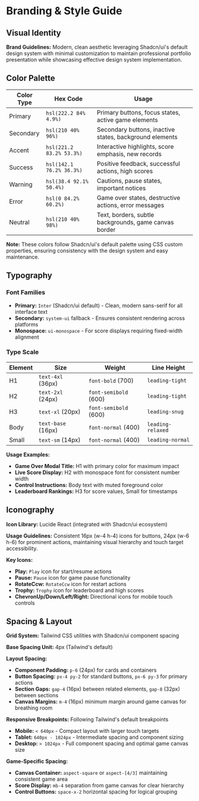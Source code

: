 # Branding & Style Guide

## Visual Identity

**Brand Guidelines:** Modern, clean aesthetic leveraging Shadcn/ui's default design system with minimal customization to maintain professional portfolio presentation while showcasing effective design system implementation.

## Color Palette

| Color Type | Hex Code                 | Usage                                                   |
| ---------- | ------------------------ | ------------------------------------------------------- |
| Primary    | `hsl(222.2 84% 4.9%)`    | Primary buttons, focus states, active game elements     |
| Secondary  | `hsl(210 40% 96%)`       | Secondary buttons, inactive states, background elements |
| Accent     | `hsl(221.2 83.2% 53.3%)` | Interactive highlights, score emphasis, new records     |
| Success    | `hsl(142.1 76.2% 36.3%)` | Positive feedback, successful actions, high scores      |
| Warning    | `hsl(38.4 92.1% 50.4%)`  | Cautions, pause states, important notices               |
| Error      | `hsl(0 84.2% 60.2%)`     | Game over states, destructive actions, error messages   |
| Neutral    | `hsl(210 40% 98%)`       | Text, borders, subtle backgrounds, game canvas border   |

**Note:** These colors follow Shadcn/ui's default palette using CSS custom properties, ensuring consistency with the design system and easy maintenance.

## Typography

### Font Families

- **Primary:** `Inter` (Shadcn/ui default) - Clean, modern sans-serif for all interface text
- **Secondary:** `system-ui` fallback - Ensures consistent rendering across platforms
- **Monospace:** `ui-monospace` - For score displays requiring fixed-width alignment

### Type Scale

| Element | Size               | Weight                | Line Height       |
| ------- | ------------------ | --------------------- | ----------------- |
| H1      | `text-4xl` (36px)  | `font-bold` (700)     | `leading-tight`   |
| H2      | `text-2xl` (24px)  | `font-semibold` (600) | `leading-tight`   |
| H3      | `text-xl` (20px)   | `font-semibold` (600) | `leading-snug`    |
| Body    | `text-base` (16px) | `font-normal` (400)   | `leading-relaxed` |
| Small   | `text-sm` (14px)   | `font-normal` (400)   | `leading-normal`  |

**Usage Examples:**

- **Game Over Modal Title:** H1 with primary color for maximum impact
- **Live Score Display:** H2 with monospace font for consistent number width
- **Control Instructions:** Body text with muted foreground color
- **Leaderboard Rankings:** H3 for score values, Small for timestamps

## Iconography

**Icon Library:** Lucide React (integrated with Shadcn/ui ecosystem)

**Usage Guidelines:** Consistent 16px (w-4 h-4) icons for buttons, 24px (w-6 h-6) for prominent actions, maintaining visual hierarchy and touch target accessibility.

**Key Icons:**

- **Play:** `Play` icon for start/resume actions
- **Pause:** `Pause` icon for game pause functionality
- **RotateCcw:** `RotateCcw` icon for restart actions
- **Trophy:** `Trophy` icon for leaderboard and high scores
- **ChevronUp/Down/Left/Right:** Directional icons for mobile touch controls

## Spacing & Layout

**Grid System:** Tailwind CSS utilities with Shadcn/ui component spacing

**Base Spacing Unit:** 4px (Tailwind's default)

**Layout Spacing:**

- **Component Padding:** `p-6` (24px) for cards and containers
- **Button Spacing:** `px-4 py-2` for standard buttons, `px-6 py-3` for primary actions
- **Section Gaps:** `gap-4` (16px) between related elements, `gap-8` (32px) between sections
- **Canvas Margins:** `m-4` (16px) minimum margin around game canvas for breathing room

**Responsive Breakpoints:** Following Tailwind's default breakpoints

- **Mobile:** `< 640px` - Compact layout with larger touch targets
- **Tablet:** `640px - 1024px` - Intermediate spacing and component sizing
- **Desktop:** `> 1024px` - Full component spacing and optimal game canvas size

**Game-Specific Spacing:**

- **Canvas Container:** `aspect-square` or `aspect-[4/3]` maintaining consistent game area
- **Score Display:** `mb-4` separation from game canvas for clear hierarchy
- **Control Buttons:** `space-x-2` horizontal spacing for logical grouping

